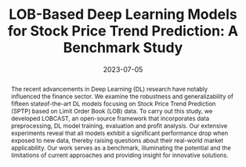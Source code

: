 ---
# Documentation: https://wowchemy.com/docs/managing-content/

title: 'LOB-Based Deep Learning Models for Stock Price Trend Prediction: A Benchmark Study'
subtitle: ''
summary: ''
authors:
- Matteo Prata
- Giuseppe Masi
- Leonardo Berti
- Viviana Arrigoni
- Andrea Coletta
- admin
- Svitlana Vyetrenko
- Paola Velardi
- Novella Bartolini
tags: []
categories: []
date: '2023-07-05'
lastmod: '2023-02-06T12:14:05+01:00'
featured: false
draft: false
publication_short: ""

# Featured image
# To use, add an image named `featured.jpg/png` to your page's folder.
# Focal points: Smart, Center, TopLeft, Top, TopRight, Left, Right, BottomLeft, Bottom, BottomRight.
image:
  caption: ''
  focal_point: ''
  preview_only: false

# Projects (optional).
#   Associate this post with one or more of your projects.
#   Simply enter your project's folder or file name without extension.
#   E.g. `projects = ["internal-project"]` references `content/project/deep-learning/index.md`.
#   Otherwise, set `projects = []`.
projects: []
publishDate: '2023-02-06T11:14:04.668002Z'
publication_types:
- '3'
abstract: 'The recent advancements in Deep Learning (DL) research have notably influenced the finance sector. We examine the robustness and generalizability of fifteen stateof-the-art DL models focusing on Stock Price Trend Prediction (SPTP) based on Limit Order Book (LOB) data. To carry out this study, we developed LOBCAST, an open-source framework that incorporates data preprocessing, DL model training, evaluation and profit analysis. Our extensive experiments reveal that all models exhibit a significant performance drop when exposed to new data, thereby raising questions about their real-world market applicability. Our work serves as a benchmark, illuminating the potential and the limitations of current approaches and providing insight for innovative solutions.'
publication: '*arXiv preprint arXiv:2206.06182*'
links:
- name: URL
  url : https://arxiv.org/pdf/2308.01915.pdf
---